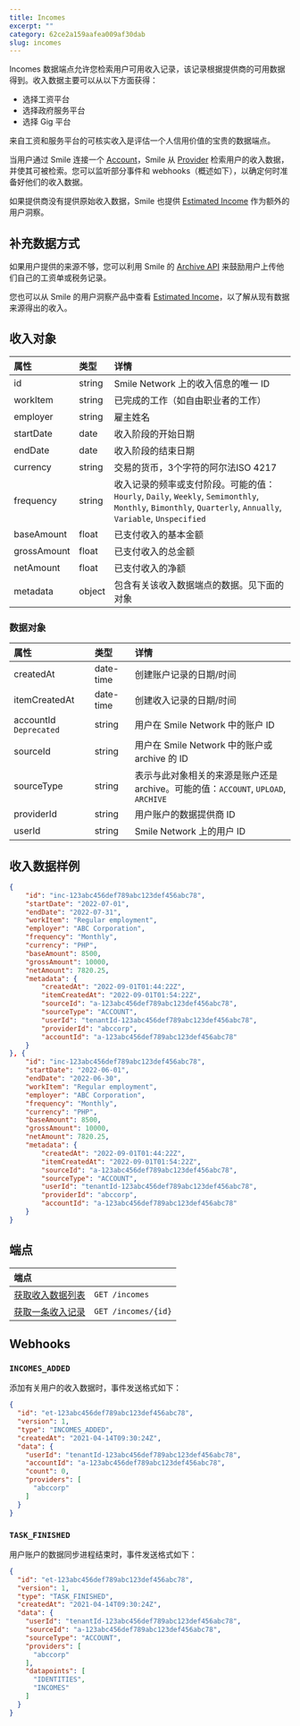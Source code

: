 ```yaml
---
title: Incomes
excerpt: ""
category: 62ce2a159aafea009af30dab
slug: incomes
---
```


Incomes 数据端点允许您检索用户可用收入记录，该记录根据提供商的可用数据得到。收入数据主要可以从以下方面获得：

- 选择工资平台
- 选择政府服务平台
- 选择 Gig 平台

来自工资和服务平台的可核实收入是评估一个人信用价值的宝贵的数据端点。

当用户通过 Smile 连接一个 [Account](/reference/accounts)，Smile 从 [Provider](/reference/providers) 检索用户的收入数据，并使其可被检索。您可以监听部分事件和 webhooks（概述如下），以确定何时准备好他们的收入数据。

如果提供商没有提供原始收入数据，Smile 也提供 [Estimated Income](/reference/estimated-incomes) 作为额外的用户洞察。

## 补充数据方式

如果用户提供的来源不够，您可以利用 Smile 的 [Archive API](/reference/archives) 来鼓励用户上传他们自己的工资单或税务记录。

您也可以从 Smile 的用户洞察产品中查看 [Estimated Income](/reference/estimated-incomes)，以了解从现有数据来源得出的收入。

## 收入对象

| 属性          | 类型     | 详情                                                                                                                                       |
|:------------|:-------|:-----------------------------------------------------------------------------------------------------------------------------------------|
| id          | string | Smile Network 上的收入信息的唯一 ID                                                                                                               |
| workItem    | string | 已完成的工作（如自由职业者的工作）                                                                                                                        |
| employer    | string | 雇主姓名                                                                                                                                     |
| startDate   | date   | 收入阶段的开始日期                                                                                                                                |
| endDate     | date   | 收入阶段的结束日期                                                                                                                                |
| currency    | string | 交易的货币，3个字符的阿尔法ISO 4217                                                                                                                   |
| frequency   | string | 收入记录的频率或支付阶段。可能的值：`Hourly`, `Daily`, `Weekly`, `Semimonthly`, `Monthly`, `Bimonthly`, `Quarterly`, `Annually`, `Variable`, `Unspecified` |
| baseAmount  | float  | 已支付收入的基本金额                                                                                                                               |
| grossAmount | float  | 已支付收入的总金额                                                                                                                                |
| netAmount   | float  | 已支付收入的净额                                                                                                           |
| metadata    | object | 包含有关该收入数据端点的数据。见下面的对象                                                                            |


### 数据对象

| 属性          | 类型     | 详情                                                           |
| :--------- | :----- |:-------------------------------------------------------------|
| createdAt | date-time | 创建账户记录的日期/时间                                                 |
| itemCreatedAt | date-time | 创建收入记录的日期/时间                                                 |
| accountId `Deprecated` | string | 用户在 Smile Network 中的账户 ID                                    |
| sourceId | string | 用户在 Smile Network 中的账户或 archive 的 ID                         |
| sourceType | string | 表示与此对象相关的来源是账户还是 archive。可能的值：`ACCOUNT`, `UPLOAD`, `ARCHIVE` |
| providerId | string | 用户账户的数据提供商 ID                                                |
| userId | string | Smile Network 上的用户 ID                                                             |


## 收入数据样例

```json
{
    "id": "inc-123abc456def789abc123def456abc78",
    "startDate": "2022-07-01",
    "endDate": "2022-07-31",
    "workItem": "Regular employment",
    "employer": "ABC Corporation",
    "frequency": "Monthly",
    "currency": "PHP",
    "baseAmount": 8500,
    "grossAmount": 10000,
    "netAmount": 7820.25,
    "metadata": {
        "createdAt": "2022-09-01T01:44:22Z",
        "itemCreatedAt": "2022-09-01T01:54:22Z",
        "sourceId": "a-123abc456def789abc123def456abc78",
        "sourceType": "ACCOUNT",
        "userId": "tenantId-123abc456def789abc123def456abc78",
        "providerId": "abccorp",
        "accountId": "a-123abc456def789abc123def456abc78"
    }
}, {
    "id": "inc-123abc456def789abc123def456abc78",
    "startDate": "2022-06-01",
    "endDate": "2022-06-30",
    "workItem": "Regular employment",
    "employer": "ABC Corporation",
    "frequency": "Monthly",
    "currency": "PHP",
    "baseAmount": 8500,
    "grossAmount": 10000,
    "netAmount": 7820.25,
    "metadata": {
        "createdAt": "2022-09-01T01:44:22Z",
        "itemCreatedAt": "2022-09-01T01:54:22Z",
        "sourceId": "a-123abc456def789abc123def456abc78",
        "sourceType": "ACCOUNT",
        "userId": "tenantId-123abc456def789abc123def456abc78",
        "providerId": "abccorp",
        "accountId": "a-123abc456def789abc123def456abc78"
    }
}
```

## 端点

| 端点                                    | |
|:--------------------------------------| :---- |
| [获取收入数据列表](/reference/list-incomes-1) | `GET /incomes` |
| [获取一条收入记录](/reference/get-income-1)   | `GET /incomes/{id}` |

## Webhooks

### `INCOMES_ADDED`

添加有关用户的收入数据时，事件发送格式如下：

```json
{
  "id": "et-123abc456def789abc123def456abc78",
  "version": 1,
  "type": "INCOMES_ADDED",
  "createdAt": "2021-04-14T09:30:24Z",
  "data": {
    "userId": "tenantId-123abc456def789abc123def456abc78",
    "accountId": "a-123abc456def789abc123def456abc78",
    "count": 0,
    "providers": [
      "abccorp"
    ]
  }
}
```

### `TASK_FINISHED`

用户账户的数据同步进程结束时，事件发送格式如下：

```json
{
  "id": "et-123abc456def789abc123def456abc78",
  "version": 1,
  "type": "TASK_FINISHED",
  "createdAt": "2021-04-14T09:30:24Z",
  "data": {
    "userId": "tenantId-123abc456def789abc123def456abc78",
    "sourceId": "a-123abc456def789abc123def456abc78",
    "sourceType": "ACCOUNT",
    "providers": [
      "abccorp"
    ],
    "datapoints": [
      "IDENTITIES",
      "INCOMES"
    ]
  }
}
```
